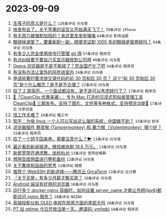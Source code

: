# 2023-09-09

1. [生孩子的意义是什么？](https://www.v2ex.com/t/972200) `126条评论` `问与答`
1. [快发布会了，关于苹果的谣言又开始满天飞了！](https://www.v2ex.com/t/972227) `70条评论` `iPhone`
1. [有无周六被强制加班的？来这里发发牢骚咯](https://www.v2ex.com/t/972193) `64条评论` `职场话题`
1. [眼镜掉湖里了，要重新配一副，顺便求证配 1000 多的眼镜是智商税吗？](https://www.v2ex.com/t/972194) `64条评论` `问与答`
1. [有多少人完全使用命令行管理 git 得](https://www.v2ex.com/t/972261) `57条评论` `程序员`
1. [有点纠结要不要自己买显示器放到公司用](https://www.v2ex.com/t/972195) `40条评论` `问与答`
1. [Opera 浏览器是不是不能碰了？完全国产化了吧](https://www.v2ex.com/t/972197) `34条评论` `程序员`
1. [有没有办法让室外的风吹进室内](https://www.v2ex.com/t/972244) `24条评论` `问与答`
1. [申请软著时要求提交源代码的前 30 页和后 30 页？ 这个“前 30 页和后 30 页”是个什么概念？是不是不合理？](https://www.v2ex.com/t/972302) `22条评论` `问与答`
1. [投了 2 周简历，一个面试都没有，是不是可以考虑转行了？](https://www.v2ex.com/t/972260) `17条评论` `程序员`
1. [🎁「CleanClip 优惠来袭」： 专为 Mac 打造的沉浸式剪贴板管理工具 CleanClip🔧 三期发布，支持了图片、文件等多种格式，支持预览功能🎉](https://www.v2ex.com/t/972216) `17条评论` `分享创造`
1. [找工作太难了](https://www.v2ex.com/t/972269) `16条评论` `酷工作`
1. [知乎：为啥 linus 一个人可以写出这么强的系统，中国做不到？](https://www.v2ex.com/t/972299) `15条评论` `知乎`
1. [浏览器插件 篡改猴 (Tampermonkey) 和 暴力猴（Violentmonkey）哪个好？](https://www.v2ex.com/t/972278) `15条评论` `程序员`
1. [捡了一个鸽子回来养，需要注意什么？🐦](https://www.v2ex.com/t/972330) `13条评论` `问与答`
1. [最近看到新闻报道，微信被盗刷 18.6 万元。](https://www.v2ex.com/t/972305) `13条评论` `问与答`
1. [新房宽带开通求教，坐标杭州](https://www.v2ex.com/t/972230) `13条评论` `宽带症候群`
1. [想用百度网盘进行整机备份](https://www.v2ex.com/t/972291) `12条评论` `问与答`
1. [关于集体和自由的思考](https://www.v2ex.com/t/972243) `12条评论` `随想`
1. [推荐个 WebSSH 的新选择——腾讯云 OrcaTerm](https://www.v2ex.com/t/972192) `12条评论` `云计算`
1. [「关于买房」有多少月薪才敢买房？](https://www.v2ex.com/t/972318) `10条评论` `问与答`
1. [Android 端没有好用的浏览器](https://www.v2ex.com/t/972290) `10条评论` `问与答`
1. [运行多个 docker nginx 容器时，如何设置 server_name 才能让外网(ipv6)都能访问 nginx 服务？](https://www.v2ex.com/t/972289) `10条评论` `NGINX`
1. [高端投影仪和 OLED 电视在观感方面的差距大吗](https://www.v2ex.com/t/972274) `10条评论` `问与答`
1. [PT 站 pttime 今日开放注册一天，邀请码: ymhpbi](https://www.v2ex.com/t/972198) `10条评论` `程序员`
